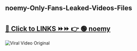
 ## noemy-Only-Fans-Leaked-Videos-Files

# <h2><a href="https://mediaupload.pro?noemy">🔗 Click to LINKS ⏩⏩ 👉 🟢 noemy </a></h2>

<a href="https://mediaupload.pro?noemy" rel="nofollow" data-target="animated-image.originalLink"><img src="https://i.ibb.co.com/xMMVF88/686577567.gif" alt="Viral Video Original" style="max-width: 100%; display: inline-block;" data-target="animated-image.originalImage"></a>